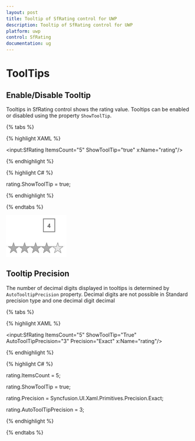 ```yaml
---
layout: post
title: Tooltip of SfRating control for UWP
description: Tooltip of SfRating control for UWP
platform: uwp
control: SfRating
documentation: ug
---
```


# ToolTips

## Enable/Disable Tooltip

Tooltips in SfRating control shows the rating value. Tooltips can be enabled or disabled using the property `ShowToolTip`.

{% tabs %}

{% highlight XAML %}

<input:SfRating ItemsCount="5" ShowToolTip="true" x:Name="rating"/>

{% endhighlight %}

{% highlight C# %}

rating.ShowToolTip = true;

{% endhighlight %}

{% endtabs %}

![](ToolTips-images/ToolTips-img1.jpeg)


## Tooltip Precision

The number of decimal digits displayed in tooltips is determined by `AutoTooltipPrecision` property. Decimal digits are not possible in Standard precision type and one decimal digit decimal 

{% tabs %}

{% highlight XAML %}

<input:SfRating ItemsCount="5" ShowToolTip="True"
                AutoToolTipPrecision="3" Precision="Exact"
				x:Name="rating"/>

{% endhighlight %}

{% highlight C# %}

rating.ItemsCount = 5;

rating.ShowToolTip = true;

rating.Precision = Syncfusion.UI.Xaml.Primitives.Precision.Exact;

rating.AutoToolTipPrecision = 3;

{% endhighlight %}

{% endtabs %}